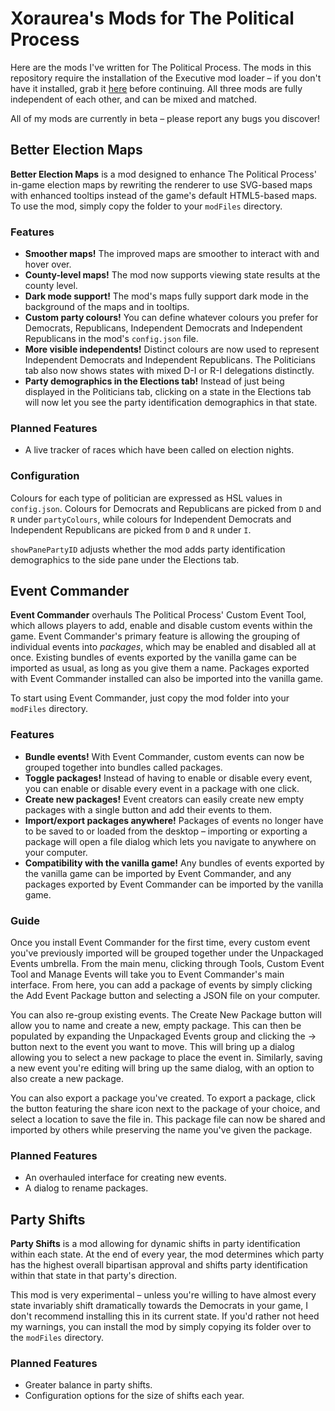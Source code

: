 # Xoraurea's Mods for The Political Process

Here are the mods I've written for The Political Process. The mods in this repository require the installation of the Executive mod loader – if you don't have it installed, grab it [here](https://github.com/Xoraurea/tpp-executive) before continuing. All three mods are fully independent of each other, and can be mixed and matched.

All of my mods are currently in beta – please report any bugs you discover!

## Better Election Maps

**Better Election Maps** is a mod designed to enhance The Political Process' in-game election maps by rewriting the renderer to use SVG-based maps with enhanced tooltips instead of the game's default HTML5-based maps. To use the mod, simply copy the folder to your `modFiles` directory.

### Features

- **Smoother maps!** The improved maps are smoother to interact with and hover over.
- **County-level maps!** The mod now supports viewing state results at the county level.
- **Dark mode support!** The mod's maps fully support dark mode in the background of the maps and in tooltips.
- **Custom party colours!** You can define whatever colours you prefer for Democrats, Republicans, Independent Democrats and Independent Republicans in the mod's `config.json` file.
- **More visible independents!** Distinct colours are now used to represent Independent Democrats and Independent Republicans. The Politicians tab also now shows states with mixed D-I or R-I delegations distinctly.
- **Party demographics in the Elections tab!** Instead of just being displayed in the Politicians tab, clicking on a state in the Elections tab will now let you see the party identification demographics in that state.

### Planned Features

- A live tracker of races which have been called on election nights.

### Configuration

Colours for each type of politician are expressed as HSL values in `config.json`. Colours for Democrats and Republicans are picked from `D` and `R` under `partyColours`, while colours for Independent Democrats and Independent Republicans are picked from `D` and `R` under `I`.

`showPanePartyID` adjusts whether the mod adds party identification demographics to the side pane under the Elections tab.

## Event Commander

**Event Commander** overhauls The Political Process' Custom Event Tool, which allows players to add, enable and disable custom events within the game. Event Commander's primary feature is allowing the grouping of individual events into *packages*, which may be enabled and disabled all at once. Existing bundles of events exported by the vanilla game can be imported as usual, as long as you give them a name. Packages exported with Event Commander installed can also be imported into the vanilla game.

To start using Event Commander, just copy the mod folder into your `modFiles` directory.

### Features

- **Bundle events!** With Event Commander, custom events can now be grouped together into bundles called packages.
- **Toggle packages!** Instead of having to enable or disable every event, you can enable or disable every event in a package with one click.
- **Create new packages!** Event creators can easily create new empty packages with a single button and add their events to them.
- **Import/export packages anywhere!** Packages of events no longer have to be saved to or loaded from the desktop – importing or exporting a package will open a file dialog which lets you navigate to anywhere on your computer.
- **Compatibility with the vanilla game!** Any bundles of events exported by the vanilla game can be imported by Event Commander, and any packages exported by Event Commander can be imported by the vanilla game.

### Guide

Once you install Event Commander for the first time, every custom event you've previously imported will be grouped together under the Unpackaged Events umbrella. From the main menu, clicking through Tools, Custom Event Tool and Manage Events will take you to Event Commander's main interface. From here, you can add a package of events by simply clicking the Add Event Package button and selecting a JSON file on your computer.

You can also re-group existing events. The Create New Package button will allow you to name and create a new, empty package. This can then be populated by expanding the Unpackaged Events group and clicking the → button next to the event you want to move. This will bring up a dialog allowing you to select a new package to place the event in. Similarly, saving a new event you're editing will bring up the same dialog, with an option to also create a new package.

You can also export a package you've created. To export a package, click the button featuring the share icon next to the package of your choice, and select a location to save the file in. This package file can now be shared and imported by others while preserving the name you've given the package.

### Planned Features

- An overhauled interface for creating new events.
- A dialog to rename packages.

## Party Shifts

**Party Shifts** is a mod allowing for dynamic shifts in party identification within each state. At the end of every year, the mod determines which party has the highest overall bipartisan approval and shifts party identification within that state in that party's direction.

This mod is very experimental – unless you're willing to have almost every state invariably shift dramatically towards the Democrats in your game, I don't recommend installing this in its current state. If you'd rather not heed my warnings, you can install the mod by simply copying its folder over to the `modFiles` directory.

### Planned Features

- Greater balance in party shifts.
- Configuration options for the size of shifts each year.
